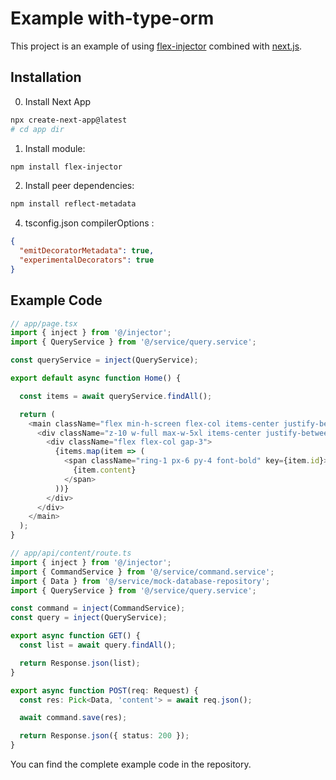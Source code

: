 # Example with-type-orm

This project is an example of using [flex-injector](https://github.com/cgoinglove/flex-injector) combined with [next.js](https://nextjs.org/).

## Installation

0. Install Next App

```bash
npx create-next-app@latest 
# cd app dir
```

1. Install module:
```bash
npm install flex-injector
```
2. Install peer dependencies:

```bash
npm install reflect-metadata
```

4. tsconfig.json compilerOptions :

```json
{
  "emitDecoratorMetadata": true,
  "experimentalDecorators": true
}
```

## Example Code 

```typescript
// app/page.tsx
import { inject } from '@/injector';
import { QueryService } from '@/service/query.service';

const queryService = inject(QueryService);

export default async function Home() {

  const items = await queryService.findAll();

  return (
    <main className="flex min-h-screen flex-col items-center justify-between p-24">
      <div className="z-10 w-full max-w-5xl items-center justify-between font-mono text-sm lg:flex">
        <div className="flex flex-col gap-3">
          {items.map(item => (
            <span className="ring-1 px-6 py-4 font-bold" key={item.id}>
              {item.content}
            </span>
          ))}
        </div>
      </div>
    </main>
  );
}
```

```typescript
// app/api/content/route.ts
import { inject } from '@/injector';
import { CommandService } from '@/service/command.service';
import { Data } from '@/service/mock-database-repository';
import { QueryService } from '@/service/query.service';

const command = inject(CommandService);
const query = inject(QueryService);

export async function GET() {
  const list = await query.findAll();

  return Response.json(list);
}

export async function POST(req: Request) {
  const res: Pick<Data, 'content'> = await req.json();

  await command.save(res);

  return Response.json({ status: 200 });
}

```

You can find the complete example code in the repository.
